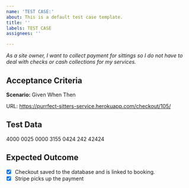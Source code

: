 ```yaml
---
name: 'TEST CASE:'
about: This is a default test case template.
title: ''
labels: TEST CASE
assignees: ''

---
```


_As a site owner, I want to collect payment for sittings so I do not have to deal with checks or cash collections for my services._

## Acceptance Criteria
**Scenario:** 
Given 
When 
Then

URL: https://purrfect-sitters-service.herokuapp.com/checkout/105/

## Test Data
4000 0025 0000 3155 0424 242 42424

## Expected Outcome
- [X] Checkout saved to the database and is linked to booking.
- [X] Stripe picks up the payment
